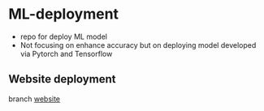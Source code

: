 # ML-deployment

- repo for deploy ML model
- Not focusing on enhance accuracy but on deploying model developed via Pytorch and Tensorflow

## Website deployment

branch [website](https://github.com/SpellOnYou/ML-toy-project/tree/website)
